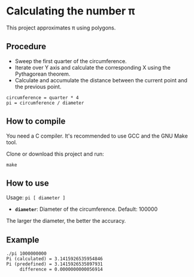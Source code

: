 # Calculating the number π

This project approximates π using polygons.

## Procedure
* Sweep the first quarter of the circumference.
* Iterate over Y axis and calculate the corresponding X using the Pythagorean theorem.
* Calculate and accumulate the distance between the current point and the previous point.

```
circumference = quarter * 4
pi = circumference / diameter
```

## How to compile

You need a C compiler. It's recommended to use GCC and the GNU Make tool.

Clone or download this project and run:

```
make
```

## How to use

Usage: `pi [ diameter ]`

* **`diameter`**: Diameter of the circumference. Default: 100000

The larger the diameter, the better the accuracy.

## Example

```
./pi 1000000000
Pi (calculated) = 3.1415926535954846
Pi (predefined) = 3.1415926535897931
     difference = 0.0000000000056914
```
